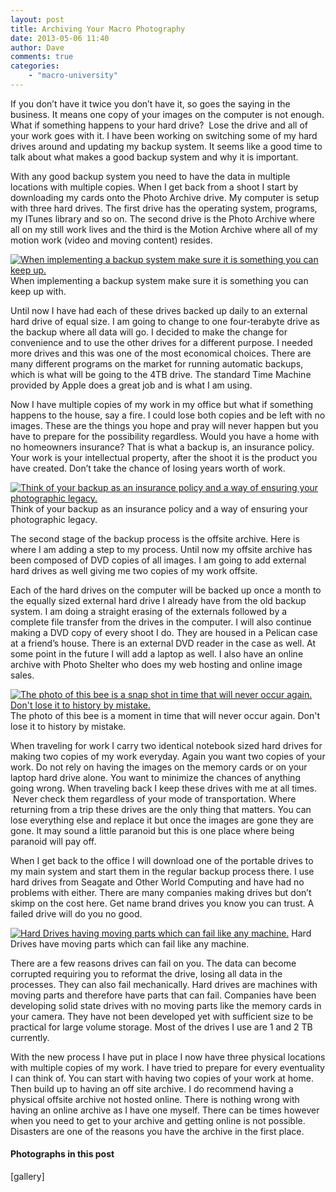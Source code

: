 ```yaml
---
layout: post
title: Archiving Your Macro Photography
date: 2013-05-06 11:40
author: Dave
comments: true
categories: 
    - "macro-university"
---
```

If you don’t have it twice you don’t have it, so goes the saying in the business. It means one copy of your images on the computer is not enough. What if something happens to your hard drive?  Lose the drive and all of your work goes with it. I have been working on switching some of my hard drives around and updating my backup system. It seems like a good time to talk about what makes a good backup system and why it is important.

With any good backup system you need to have the data in multiple locations with multiple copies. When I get back from a shoot I start by downloading my cards onto the Photo Archive drive. My computer is setup with three hard drives. The first drive has the operating system, programs, my ITunes library and so on. The second drive is the Photo Archive where all on my still work lives and the third is the Motion Archive where all of my motion work (video and moving content) resides.

<p class="post-image"><a href="http://thecloseupproject.com/wp-content/uploads/2013/05/SV08172012029.jpg"><img class="size-full wp-image-319" alt="When implementing a backup system make sure it is something you can keep up.  " src="http://thecloseupproject.com/wp-content/uploads/2013/05/SV08172012029.jpg" /></a> When implementing a backup system make sure it is something you can keep up with.</p>

Until now I have had each of these drives backed up daily to an external hard drive of equal size. I am going to change to one four-terabyte drive as the backup where all data will go. I decided to make the change for convenience and to use the other drives for a different purpose. I needed more drives and this was one of the most economical choices. There are many different programs on the market for running automatic backups, which is what will be going to the 4TB drive. The standard Time Machine provided by Apple does a great job and is what I am using.

Now I have multiple copies of my work in my office but what if something happens to the house, say a fire. I could lose both copies and be left with no images. These are the things you hope and pray will never happen but you have to prepare for the possibility regardless. Would you have a home with no homeowners insurance? That is what a backup is, an insurance policy. Your work is your intellectual property, after the shoot it is the product you have created. Don’t take the chance of losing years worth of work.

<p class="post-image"><a href="http://thecloseupproject.com/wp-content/uploads/2013/05/IMG_0310.jpg"><img class="size-full wp-image-317" alt="Think of your backup as an insurance policy and a way of ensuring your photographic legacy." src="http://thecloseupproject.com/wp-content/uploads/2013/05/IMG_0310.jpg" /></a> Think of your backup as an insurance policy and a way of ensuring your photographic legacy.</p>

The second stage of the backup process is the offsite archive. Here is where I am adding a step to my process. Until now my offsite archive has been composed of DVD copies of all images. I am going to add external hard drives as well giving me two copies of my work offsite.

Each of the hard drives on the computer will be backed up once a month to the equally sized external hard drive I already have from the old backup system. I am doing a straight erasing of the externals followed by a complete file transfer from the drives in the computer. I will also continue making a DVD copy of every shoot I do. They are housed in a Pelican case at a friend’s house. There is an external DVD reader in the case as well. At some point in the future I will add a laptop as well. I also have an online archive with Photo Shelter who does my web hosting and online image sales.

<p class="post-image"><a href="http://thecloseupproject.com/wp-content/uploads/2013/05/SV08172012025.jpg"><img class="size-full wp-image-318" alt="The photo of this bee is a snap shot in time that will never occur again.  Don't lose it to history by mistake." src="http://thecloseupproject.com/wp-content/uploads/2013/05/SV08172012025.jpg" /></a> The photo of this bee is a moment in time that will never occur again. Don't lose it to history by mistake.</p>

When traveling for work I carry two identical notebook sized hard drives for making two copies of my work everyday. Again you want two copies of your work. Do not rely on having the images on the memory cards or on your laptop hard drive alone. You want to minimize the chances of anything going wrong. When traveling back I keep these drives with me at all times.  Never check them regardless of your mode of transportation. Where returning from a trip these drives are the only thing that matters. You can lose everything else and replace it but once the images are gone they are gone. It may sound a little paranoid but this is one place where being paranoid will pay off.

When I get back to the office I will download one of the portable drives to my main system and start them in the regular backup process there. I use hard drives from Seagate and Other World Computing and have had no problems with either. There are many companies making drives but don’t skimp on the cost here. Get name brand drives you know you can trust. A failed drive will do you no good.

<p class="post-image"><a href="http://thecloseupproject.com/wp-content/uploads/2013/05/4D8R5697.jpg"><img class="size-full wp-image-316" alt="Hard Drives having moving parts which can fail like any machine." src="http://thecloseupproject.com/wp-content/uploads/2013/05/4D8R5697.jpg" /></a> Hard Drives have moving parts which can fail like any machine.</p>

There are a few reasons drives can fail on you. The data can become corrupted requiring you to reformat the drive, losing all data in the processes. They can also fail mechanically. Hard drives are machines with moving parts and therefore have parts that can fail. Companies have been developing solid state drives with no moving parts like the memory cards in your camera. They have not been developed yet with sufficient size to be practical for large volume storage. Most of the drives I use are 1 and 2 TB currently.

With the new process I have put in place I now have three physical locations with multiple copies of my work. I have tried to prepare for every eventuality I can think of. You can start with having two copies of your work at home. Then build up to having an off site archive. I do recommend having a physical offsite archive not hosted online. There is nothing wrong with having an online archive as I have one myself. There can be times however when you need to get to your archive and getting online is not possible. Disasters are one of the reasons you have the archive in the first place.
<h4>Photographs in this post</h4>
[gallery]
